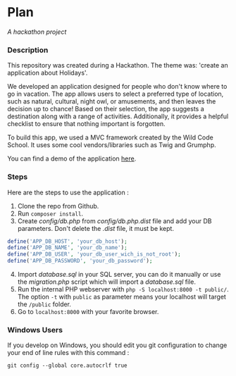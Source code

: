 # Plan
*A hackathon project*

### Description

This repository was created during a Hackathon.
The theme was: 'create an application about Holidays'.

We developed an application designed for people who don't know where to go in vacation.
The app allows users to select a preferred type of location, such as natural, cultural, night owl, or amusements, and then leaves the decision up to chance! Based on their selection, the app suggests a destination along with a range of activities. Additionally, it provides a helpful checklist to ensure that nothing important is forgotten.

To build this app, we used a MVC framework created by the Wild Code School.
It uses some cool vendors/libraries such as Twig and Grumphp.

You can find a demo of the application [here](https://www.loom.com/share/552be33b5a204860a383781bf42acdcb?sid=2df716b0-46a7-43ca-adea-cdd8c8364fdb).

### Steps

Here are the steps to use the application :
1. Clone the repo from Github.
2. Run `composer install`.
3. Create _config/db.php_ from _config/db.php.dist_ file and add your DB parameters. Don't delete the _.dist_ file, it must be kept.

```php
define('APP_DB_HOST', 'your_db_host');
define('APP_DB_NAME', 'your_db_name');
define('APP_DB_USER', 'your_db_user_wich_is_not_root');
define('APP_DB_PASSWORD', 'your_db_password');
```

4. Import _database.sql_ in your SQL server, you can do it manually or use the _migration.php_ script which will import a _database.sql_ file.
5. Run the internal PHP webserver with `php -S localhost:8000 -t public/`. The option `-t` with `public` as parameter means your localhost will target the `/public` folder.
6. Go to `localhost:8000` with your favorite browser.

### Windows Users

If you develop on Windows, you should edit you git configuration to change your end of line rules with this command :

`git config --global core.autocrlf true`
